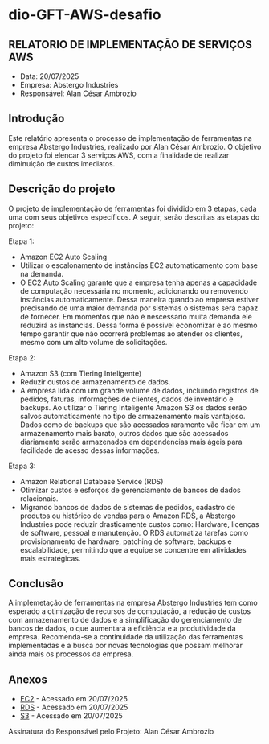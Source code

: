# dio-GFT-AWS-desafio

## RELATORIO DE IMPLEMENTAÇÃO DE SERVIÇOS AWS

- Data: 20/07/2025
- Empresa: Abstergo Industries
- Responsável: Alan César Ambrozio

## Introdução
Este relatório apresenta o processo de implementação de ferramentas na empresa Abstergo Industries,  realizado por  Alan César Ambrozio. O objetivo do projeto foi elencar 3 serviços AWS, com a finalidade de realizar diminuição de custos imediatos.

## Descrição do projeto
O projeto de implementação de ferramentas foi dividido em 3 etapas, cada uma com seus objetivos específicos. A seguir, serão descritas as etapas do projeto:

Etapa 1: 
- Amazon EC2 Auto Scaling
- Utilizar o escalonamento de instâncias EC2 automaticamento com base na demanda.  
- O EC2 Auto Scaling garante que a empresa tenha apenas a capacidade de computação necessária no momento, adicionando ou removendo instâncias automaticamente. Dessa maneira quando ao empresa estiver precisando de uma maior demanda por sistemas o sistemas será capaz de fornecer. Em momentos que não é nescessario muita demanda ele reduzirá as instancias. Dessa forma é possivel economizar e ao mesmo tempo garantir que não ocorrerá problemas ao atender os clientes, mesmo com um alto volume de solicitações.

Etapa 2:
- Amazon S3 (com Tiering Inteligente)
- Reduzir custos de armazenamento de dados.
- A empresa lida com um grande volume de dados, incluindo registros de pedidos, faturas, informações de clientes, dados de inventário e backups. Ao utilizar o Tiering Inteligente Amazon S3 os dados serão salvos automaticamente no tipo de armazenamento mais vantajoso. Dados como de backups que são acessados raramente vão ficar em um armazenamento mais barato, outros dados que são acessados diariamente serão armazenados em dependencias mais ágeis para facilidade de acesso dessas informações. 

Etapa 3:
- Amazon Relational Database Service (RDS)
- Otimizar custos e esforços de gerenciamento de bancos de dados relacionais.
- Migrando bancos de dados de sistemas de pedidos, cadastro de produtos ou histórico de vendas para o Amazon RDS, a Abstergo Industries pode reduzir drasticamente custos como: Hardware, licenças de software, pessoal e manutenção. O RDS automatiza tarefas como provisionamento de hardware, patching de software, backups e escalabilidade, permitindo que a equipe se concentre em atividades mais estratégicas.


## Conclusão
A implemetação de ferramentas na empresa Abstergo Industries tem como esperado a otimização de recursos de computação, a redução de custos com armazenamento de dados e a simplificação do gerenciamento de bancos de dados, o que aumentará a eficiência e a produtividade da empresa. Recomenda-se a continuidade da utilização das ferramentas implementadas e a busca por novas tecnologias que possam melhorar ainda mais os processos da empresa.

## Anexos
- [EC2](https://aws.amazon.com/pt/ec2/autoscaling/) - Acessado em 20/07/2025
- [RDS](https://docs.aws.amazon.com/AmazonRDS/latest/UserGuide/Welcome.html) - Acessado em 20/07/2025
- [S3](https://docs.aws.amazon.com/AmazonS3/latest/userguide/Welcome.html) - Acessado em 20/07/2025


Assinatura do Responsável pelo Projeto:
Alan César Ambrozio
